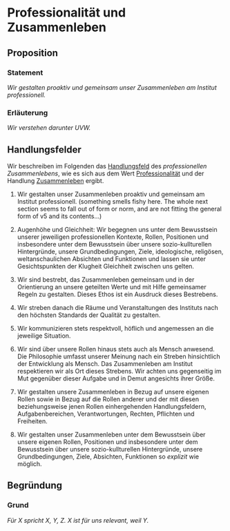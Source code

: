 <!---
   NAME - The NAME of this project is:
ethos

  FILE - The FILENAME of the current file is:
/v5a5.md

  CREATION - This project was CREATED on:
2017-01-28-16:15:00 UTC

  MODIFICATION - This project was last MODIFIED on:
2017-01-28-16:15:00 UTC

  VERSION - The current VERSION of this project is:
<git-commit-hash>-2017-01-28-16:15:00 UTC

  CREATOR(S) - This project was CREATED by:
Michael Czechowski, Martin Maga

  CONTACT - You can CONTACT the creator(s) or developer(s) of this project at:
E-Mail: mail@martinmaga.de

  COPYRIGHT - The COPYRIGHT holder of this project is:
COPYRIGHT (c) 2016 Martin Maga

  LICENSE - This project is LICENSED under the following license:
Martin Maga 2016 CC BY-SA 4.0 https://creativecommons.org

  SUBFILE – This is a SUBFILE! For more INFORMATION on this project go to:
/README.md
--->
# Professionalität und Zusammenleben
## Proposition
### Statement
*Wir gestalten proaktiv und gemeinsam unser Zusammenleben am Institut professionell.*

### Erläuterung
*Wir verstehen darunter UVW.*

## Handlungsfelder
Wir beschreiben im Folgenden das [Handlungsfeld](../synopsis/reasons.md) des *professionellen Zusammenlebens*, wie es sich aus dem Wert [Professionalität](../contents/values/v5_professionality.md) und der Handlung [Zusammenleben](../contents/actions/a5_live.md) ergibt.

1. Wir gestalten unser Zusammenleben proaktiv und gemeinsam am Institut professionell. (something smells fishy here. The whole next section seems to fall out of form or norm, and are not fitting the general form of v5 and its contents...)

2. Augenhöhe und Gleichheit: Wir begegnen uns unter dem Bewusstsein unserer jeweiligen professionellen Kontexte, Rollen, Positionen und insbesondere unter dem Bewusstsein über unsere sozio-kullturellen Hintergründe, unsere Grundbedingungen, Ziele, ideologische, religösen, weltanschaulichen Absichten und Funktionen und lassen sie unter Gesichtspunkten der Klugheit Gleichheit zwischen uns gelten.

3. Wir sind bestrebt, das Zusammenleben gemeinsam und in der Orientierung an unsere geteilten Werte und mit Hilfe gemeinsamer Regeln zu gestalten.
Dieses Ethos ist ein Ausdruck dieses Bestrebens.

  1. Wir streben danach die Räume und Veranstaltungen des Instituts nach den höchsten Standards der Qualität zu gestalten.

  2. Wir kommunizieren stets respektvoll, höflich und angemessen an die jeweilige Situation.

4. Wir sind über unsere Rollen hinaus stets auch als Mensch anwesend.
Die Philosophie umfasst unserer Meinung nach ein Streben hinsichtlich der Entwicklung als Mensch.
Das Zusammenleben am Institut respektieren wir als Ort dieses Strebens.
Wir achten uns gegenseitig im Mut gegenüber dieser Aufgabe und in Demut angesichts ihrer Größe.

5. Wir gestalten unsere Zusammenleben in Bezug auf unsere eigenen Rollen sowie in Bezug auf die Rollen anderer und der mit diesen beziehungsweise jenen Rollen einhergehenden Handlungsfeldern, Aufgabenbereichen, Verantwortungen, Rechten, Pflichten und Freiheiten.

6. Wir gestalten unser Zusammenleben unter dem Bewusstsein über unsere eigenen Rollen, Positionen und insbesondere unter dem Bewusstsein über unsere sozio-kullturellen Hintergründe, unsere Grundbedingungen, Ziele, Absichten, Funktionen so *explizit* wie möglich.

## Begründung
### Grund
*Für X spricht X, Y, Z.*
*X ist für uns relevant, weil Y.*

